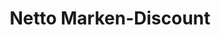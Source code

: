 ---
title: "Netto Marken-Discount"
url: /berlin/netto-marken-discount-hermann-hesse-strasse/
shop: Supermarkt
---